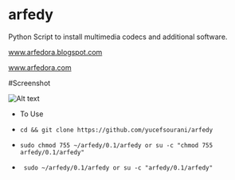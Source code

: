 # arfedy
Python Script to  install multimedia codecs and additional software.

www.arfedora.blogspot.com

www.arfedora.com



#Screenshot

![Alt text](https://github.com/yucefsourani/arfedy/raw/master/arfedy.jpg "Screenshot")



* To Use
 * ``` cd && git clone https://github.com/yucefsourani/arfedy ```

 * ``` sudo chmod 755 ~/arfedy/0.1/arfedy or su -c "chmod 755 arfedy/0.1/arfedy" ```

 * ``` sudo ~/arfedy/0.1/arfedy or su -c "arfedy/0.1/arfedy"```

